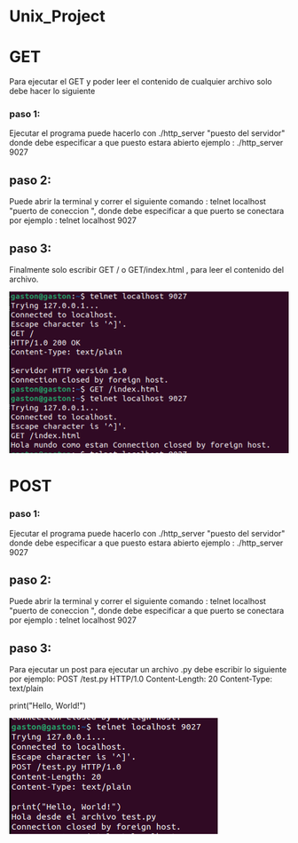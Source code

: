 # Unix_Project

# GET

Para ejecutar el GET y poder leer el contenido de cualquier archivo solo debe hacer lo siguiente

### paso 1:

Ejecutar el programa puede hacerlo con ./http_server "puesto del servidor"
donde debe especificar a que puesto estara abierto ejemplo : ./http_server 9027

## paso 2:

Puede abrir la terminal y correr el siguiente comando :
telnet localhost "puerto de coneccion ", donde debe especificar a que puerto se conectara por ejemplo : telnet localhost 9027 

## paso 3:

Finalmente solo escribir GET / o GET/index.html , para leer el contenido del archivo.

![Ejemplo de imagen](GET.png)

# POST

### paso 1:

Ejecutar el programa puede hacerlo con ./http_server "puesto del servidor"
donde debe especificar a que puesto estara abierto ejemplo : ./http_server 9027

## paso 2:

Puede abrir la terminal y correr el siguiente comando :
telnet localhost "puerto de coneccion ", donde debe especificar a que puerto se conectara por ejemplo : telnet localhost 9027 

## paso 3:

Para ejecutar un post para ejecutar un archivo .py debe escribir lo siguiente por ejemplo: 
POST /test.py HTTP/1.0
Content-Length: 20
Content-Type: text/plain

print("Hello, World!")

![Ejemplo de imagen](POST.png)